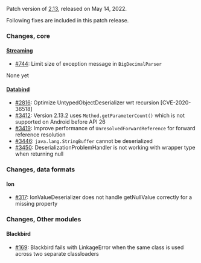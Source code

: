 Patch version of [2.13](Jackson-Release-2.13), released on May 14, 2022.

Following fixes are included in this patch release.

### Changes, core

#### [Streaming](../../jackson-core)

* [#744](../../jackson-core/issues/744): Limit size of exception message in `BigDecimalParser`

None yet

#### [Databind](../../jackson-databind)

* [#2816](../../jackson-databind/issues/2816): Optimize UntypedObjectDeserializer wrt recursion [CVE-2020-36518]
* [#3412](../../jackson-databind/issues/3412): Version 2.13.2 uses `Method.getParameterCount()` which is not supported on Android before API 26
* [#3419](../../jackson-databind/issues/3419): Improve performance of `UnresolvedForwardReference` for forward reference resolution
* [#3446](../../jackson-databind/issues/3446): `java.lang.StringBuffer` cannot be deserialized
* [#3450](../../jackson-databind/pull/3450): DeserializationProblemHandler is not working with wrapper type when returning null

### Changes, data formats

#### Ion

* [#317](../../jackson-dataformats-binary/issues/317): IonValueDeserializer does not handle getNullValue correctly for a missing property

### Changes, Other modules

#### Blackbird

* [#169](../../jackson-modules-base/issues/169): Blackbird fails with LinkageError when the same class is used across two separate classloaders
